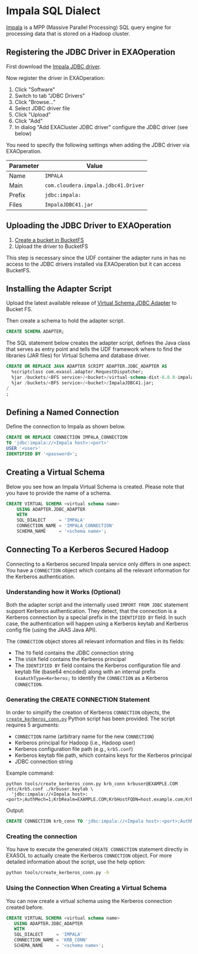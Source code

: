 # Impala SQL Dialect

[Impala](https://www.cloudera.com/documentation/enterprise/5-8-x/topics/impala.html) is a MPP (Massive Parallel Processing) SQL query engine for processing data that is stored on a Hadoop cluster.  

## Registering the JDBC Driver in EXAOperation

First download the [Impala JDBC driver](https://www.cloudera.com/downloads/connectors/impala/jdbc/2-6-4.html).

Now register the driver in EXAOperation:

1. Click "Software"
1. Switch to tab "JDBC Drivers"
1. Click "Browse..."
1. Select JDBC driver file
1. Click "Upload"
1. Click "Add"
1. In dialog "Add EXACluster JDBC driver" configure the JDBC driver (see below)

You need to specify the following settings when adding the JDBC driver via EXAOperation.

| Parameter | Value                                                   |
|-----------|---------------------------------------------------------|
| Name      | `IMPALA`                                                |
| Main      | `com.cloudera.impala.jdbc41.Driver`                     |
| Prefix    | `jdbc:impala:`                                          |
| Files     | `ImpalaJDBC41.jar`                                      |

## Uploading the JDBC Driver to EXAOperation

1. [Create a bucket in BucketFS](https://docs.exasol.com/administration/on-premise/bucketfs/create_new_bucket_in_bucketfs_service.htm)
1. Upload the driver to BucketFS

This step is necessary since the UDF container the adapter runs in has no access to the JDBC drivers installed via EXAOperation but it can access BucketFS.

## Installing the Adapter Script

Upload the latest available release of [Virtual Schema JDBC Adapter](https://github.com/exasol/virtual-schemas/releases) to Bucket FS.

Then create a schema to hold the adapter script.

```sql
CREATE SCHEMA ADAPTER;
```

The SQL statement below creates the adapter script, defines the Java class that serves as entry point and tells the UDF framework where to find the libraries (JAR files) for Virtual Schema and database driver.

```sql
CREATE OR REPLACE JAVA ADAPTER SCRIPT ADAPTER.JDBC_ADAPTER AS
  %scriptclass com.exasol.adapter.RequestDispatcher;
  %jar /buckets/<BFS service>/<bucket>/virtual-schema-dist-8.0.0-impala-1.0.0.jar;
  %jar /buckets/<BFS service>/<bucket>/ImpalaJDBC41.jar;
/
;
```

## Defining a Named Connection

Define the connection to Impala as shown below. 

```sql
CREATE OR REPLACE CONNECTION IMPALA_CONNECTION 
TO 'jdbc:impala://<Impala host>:<port>' 
USER '<user>' 
IDENTIFIED BY '<password>';
```    

## Creating a Virtual Schema

Below you see how an Impala Virtual Schema is created. Please note that you have to provide the name of a schema.

```sql
CREATE VIRTUAL SCHEMA <virtual schema name>
    USING ADAPTER.JDBC_ADAPTER 
    WITH
    SQL_DIALECT     = 'IMPALA'
    CONNECTION_NAME = 'IMPALA_CONNECTION'
    SCHEMA_NAME     = '<schema name>';
```

## Connecting To a Kerberos Secured Hadoop

Connecting to a Kerberos secured Impala service only differs in one aspect: You have a `CONNECTION` object which contains all the relevant information for the Kerberos authentication.

### Understanding how it Works (Optional)

Both the adapter script and the internally used `IMPORT FROM JDBC` statement support Kerberos authentication. They detect, that the connection is a Kerberos connection by a special prefix in the `IDENTIFIED BY` field. In such case, the authentication will happen using a Kerberos keytab and Kerberos config file (using the JAAS Java API).

The `CONNECTION` object stores all relevant information and files in its fields:

* The `TO` field contains the JDBC connection string
* The `USER` field contains the Kerberos principal
* The `IDENTIFIED BY` field contains the Kerberos configuration file and keytab file (base64 encoded) along with an internal prefix `ExaAuthType=Kerberos;` to identify the `CONNECTION` as a Kerberos `CONNECTION`.

### Generating the CREATE CONNECTION Statement

In order to simplify the creation of Kerberos `CONNECTION` objects, the [`create_kerberos_conn.py`](https://github.com/EXASOL/hadoop-etl-udfs/blob/master/tools/create_kerberos_conn.py) Python script has been provided. The script requires 5 arguments:

* `CONNECTION` name (arbitrary name for the new `CONNECTION`)
* Kerberos principal for Hadoop (i.e., Hadoop user)
* Kerberos configuration file path (e.g., `krb5.conf`)
* Kerberos keytab file path, which contains keys for the Kerberos principal
* JDBC connection string

Example command:

```
python tools/create_kerberos_conn.py krb_conn krbuser@EXAMPLE.COM /etc/krb5.conf ./krbuser.keytab \
  'jdbc:impala://<Impala host>:<port>;AuthMech=1;KrbRealm=EXAMPLE.COM;KrbHostFQDN=host.example.com;KrbServiceName=impala'
```

Output:

```sql
CREATE CONNECTION krb_conn TO 'jdbc:impala://<Impala host>:<port>;AuthMech=1;KrbRealm=EXAMPLE.COM;KrbHostFQDN=host.example.com;KrbServiceName=impala' USER 'krbuser@EXAMPLE.COM' IDENTIFIED BY 'ExaAuthType=Kerberos;enp6Cg==;YWFhCg=='
```

### Creating the connection

You have to execute the generated `CREATE CONNECTION` statement directly in EXASOL to actually create the Kerberos `CONNECTION` object. For more detailed information about the script, use the help option:

```sh
python tools/create_kerberos_conn.py -h
```

### Using the Connection When Creating a Virtual Schema

You can now create a virtual schema using the Kerberos connection created before.

```sql
CREATE VIRTUAL SCHEMA <virtual schema name> 
   USING ADAPTER.JDBC_ADAPTER
   WITH
   SQL_DIALECT     = 'IMPALA'
   CONNECTION_NAME = 'KRB_CONN'
   SCHEMA_NAME     = '<schema name>';
```
